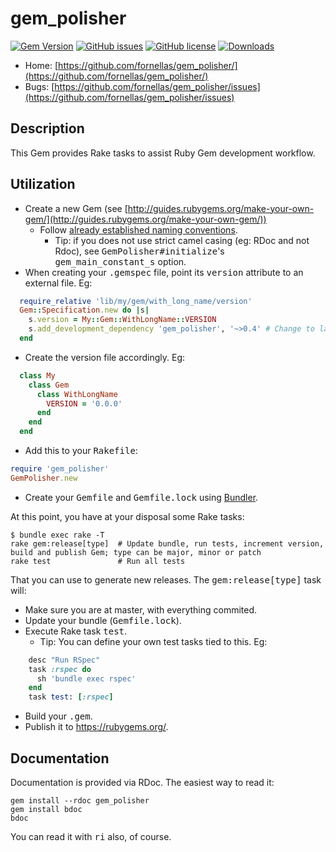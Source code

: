 # gem_polisher

[![Gem Version](https://badge.fury.io/rb/gem_polisher.svg)](http://badge.fury.io/rb/gem_polisher)
[![GitHub issues](https://img.shields.io/github/issues/fornellas/gem_polisher.svg)](https://github.com/fornellas/gem_polisher/issues)
[![GitHub license](https://img.shields.io/badge/license-GPLv3-blue.svg)](https://raw.githubusercontent.com/fornellas/gem_polisher/master/LICENSE)
[![Downloads](http://ruby-gem-downloads-badge.herokuapp.com/gem_polisher?type=total)](https://rubygems.org/gems/gem_polisher)

* Home: [https://github.com/fornellas/gem_polisher/](https://github.com/fornellas/gem_polisher/)
* Bugs: [https://github.com/fornellas/gem_polisher/issues](https://github.com/fornellas/gem_polisher/issues)

## Description

This Gem provides Rake tasks to assist Ruby Gem development workflow.

## Utilization

* Create a new Gem (see [http://guides.rubygems.org/make-your-own-gem/](http://guides.rubygems.org/make-your-own-gem/))
  * Follow [already established naming conventions](http://guides.rubygems.org/name-your-gem/).
    * Tip: if you does not use strict camel casing (eg: RDoc and not Rdoc), see <tt>GemPolisher#initialize</tt>'s <tt>gem_main_constant_s</tt> option.
* When creating your <tt>.gemspec</tt> file, point its <tt>version</tt> attribute to an external file. Eg:
```ruby
  require_relative 'lib/my/gem/with_long_name/version'
  Gem::Specification.new do |s|
    s.version = My::Gem::WithLongName::VERSION
    s.add_development_dependency 'gem_polisher', '~>0.4' # Change to latest available version!
  end
```
* Create the version file accordingly. Eg:
```ruby
  class My
    class Gem
      class WithLongName
        VERSION = '0.0.0'
      end
    end
  end
```
* Add this to your <tt>Rakefile</tt>:
```ruby
require 'gem_polisher'
GemPolisher.new
```
* Create your <tt>Gemfile</tt> and <tt>Gemfile.lock</tt> using [Bundler](http://bundler.io/).

At this point, you have at your disposal some Rake tasks:
```
$ bundle exec rake -T
rake gem:release[type]  # Update bundle, run tests, increment version, build and publish Gem; type can be major, minor or patch
rake test               # Run all tests
```
That you can use to generate new releases. The <tt>gem:release[type]</tt> task will:
* Make sure you are at master, with everything commited.
* Update your bundle (<tt>Gemfile.lock</tt>).
* Execute Rake task <tt>test</tt>.
  * Tip: You can define your own test tasks tied to this. Eg:
```ruby
    desc "Run RSpec"
    task :rspec do
      sh 'bundle exec rspec'
    end
    task test: [:rspec]
```
* Build your <tt>.gem</tt>.
* Publish it to https://rubygems.org/.

## Documentation

Documentation is provided via RDoc. The easiest way to read it:
```
gem install --rdoc gem_polisher
gem install bdoc
bdoc
```
You can read it with <tt>ri</tt> also, of course.
